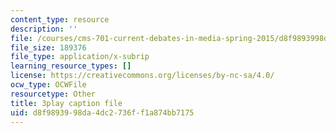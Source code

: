 ```yaml
---
content_type: resource
description: ''
file: /courses/cms-701-current-debates-in-media-spring-2015/d8f9893998da4dc2736ff1a874bb7175_V5lJj6VAKmg.srt
file_size: 189376
file_type: application/x-subrip
learning_resource_types: []
license: https://creativecommons.org/licenses/by-nc-sa/4.0/
ocw_type: OCWFile
resourcetype: Other
title: 3play caption file
uid: d8f98939-98da-4dc2-736f-f1a874bb7175
---
```

